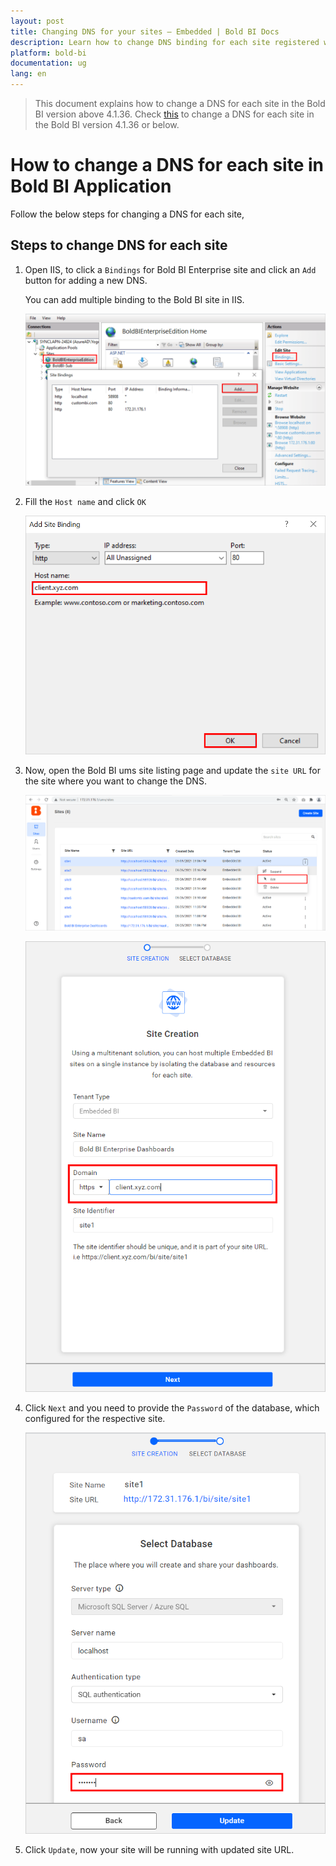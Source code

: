 ```yaml
---
layout: post
title: Changing DNS for your sites – Embedded | Bold BI Docs
description: Learn how to change DNS binding for each site registered with Bold BI application that are used for embedded scenarios.
platform: bold-bi
documentation: ug
lang: en
---
```


> This document explains how to change a DNS for each site in the Bold BI version above 4.1.36. Check [this](/faq/how-to-change-dns-for-each-tenant-site-v4.1.36-or-below/) to change a DNS for each site in the Bold BI version 4.1.36 or below.

# How to change a DNS for each site in Bold BI Application

Follow the below steps for changing a DNS for each site,

## Steps to change DNS for each site

1. Open IIS, to click a `Bindings` for Bold BI Enterprise site and click an `Add` button for adding a new DNS.

   You can add multiple binding to the Bold BI site in IIS.

   ![New Binding](/static/assets/faq/images/new-binding.png#width=50%)

2. Fill the `Host name` and click `OK`

    ![Save Binding](/static/assets/faq/images/save-binding.png#width=40%)

3. Now, open the Bold BI ums site listing page and update the `site URL` for the site where you want to change the DNS.

    ![UMS site listing](/static/assets/faq/images/ums-site-listing.png#width=65%)

    ![Update Site URL](/static/assets/faq/images/update-site-url-in-ums.png#width=35%)

4. Click `Next` and you need to provide the `Password` of the database, which configured for the respective site.

    ![Update Site Details](/static/assets/faq/images/update-site-details.png#width=30%)

5. Click `Update`, now your site will be running with updated site URL.